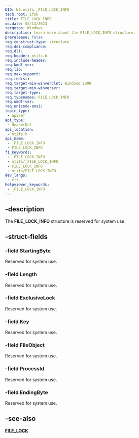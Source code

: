 ```yaml
---
UID: NS:ntifs._FILE_LOCK_INFO
tech.root: ifsk
title: FILE_LOCK_INFO
ms.date: 03/13/2023
targetos: Windows
description: Learn more about the FILE_LOCK_INFO structure.
prerelease: false
req.construct-type: structure
req.ddi-compliance: 
req.dll: 
req.header: ntifs.h
req.include-header: 
req.kmdf-ver: 
req.lib: 
req.max-support: 
req.redist: 
req.target-min-winverclnt: Windows 2000
req.target-min-winversvr: 
req.target-type: 
req.typenames: FILE_LOCK_INFO
req.umdf-ver: 
req.unicode-ansi: 
topic_type:
 - apiref
api_type:
 - HeaderDef
api_location:
 - ntifs.h
api_name:
 - _FILE_LOCK_INFO
 - FILE_LOCK_INFO
f1_keywords:
 - _FILE_LOCK_INFO
 - ntifs/_FILE_LOCK_INFO
 - FILE_LOCK_INFO
 - ntifs/FILE_LOCK_INFO
dev_langs:
 - c++
helpviewer_keywords:
 - _FILE_LOCK_INFO
---
```


## -description

The **FILE_LOCK_INFO** structure is reserved for system use.

## -struct-fields

### -field StartingByte

Reserved for system use.

### -field Length

Reserved for system use.

### -field ExclusiveLock

Reserved for system use.

### -field Key

Reserved for system use.

### -field FileObject

Reserved for system use.

### -field ProcessId

Reserved for system use.

### -field EndingByte

Reserved for system use.

## -see-also

[**FILE_LOCK**](ns-ntifs-file_lock.md)

